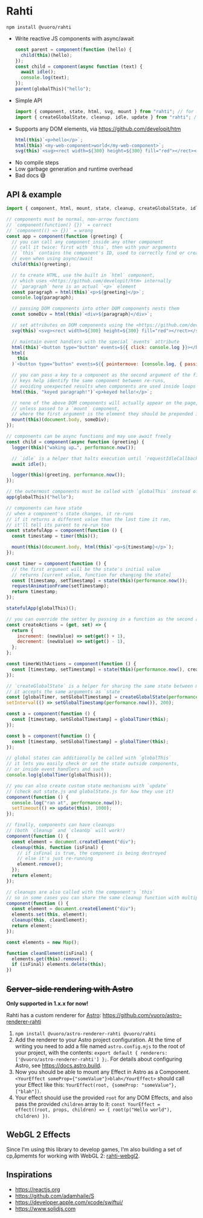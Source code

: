 # Rahti

`npm install @vuoro/rahti`

- Write reactive JS components with async/await
  ```js
  const parent = component(function (hello) {
    child(this)(hello);
  });
  const child = component(async function (text) {
    await idle();
    console.log(text);
  });
  parent(globalThis)("hello");
  ```
- Simple API
  ```js
  import { component, state, html, svg, mount } from "rahti"; // for most use cases
  import { createGlobalState, cleanup, idle, update } from "rahti"; // for advanced usage
  ```
- Supports any DOM elements, via <https://github.com/developit/htm>
  ```js
  html(this)`<p>hello</p>`;
  html(this)`<my-web-component>world</my-web-component>`;
  svg(this)`<svg><rect width=${300} height=${300} fill="red"></rect></svg>`;
  ```
- No compile steps
- Low garbage generation and runtime overhead
- Bad docs 😅

## API & example

```js
import { component, html, mount, state, cleanup, createGlobalState, idle, update } from "rahti";

// components must be normal, non-arrow functions
// `component(function() {})` = correct
// `component(() => {})` = wrong
const app = component(function (greeting) {
  // you can call any component inside any other component
  // call it twice: first with `this`, then with your arguments
  // `this` contains the component's ID, used to correctly find or create its children,
  // even when using async/await
  child(this)(greeting);

  // to create HTML, use the built in `html` component,
  // which uses <https://github.com/developit/htm> internally
  // `paragraph` here is an actual `<p>` element
  const paragraph = html(this)`<p>${greeting}</p>`;
  console.log(paragraph);

  // passing DOM components into other DOM components nests them
  const someDiv = html(this)`<div>${paragraph}</div>`;

  // set attributes on DOM components using the <https://github.com/developit/htm> API
  svg(this)`<svg><rect width=${300} height=${300} fill="red"></rect></svg>`;

  // maintain event handlers with the special `events` attribute
  html(this)`<button type="button" events=${{ click: console.log }}></button>`;
  html(
    this
  )`<button type="button" events=${{ pointermove: [console.log, { passive: true }] }}></button>`;

  // you can pass a key to a component as the second argument of the first call
  // keys help identify the same component between re-runs,
  // avoiding unexpected results when components are used inside loops or conditionals
  html(this, "keyed paragraph!")`<p>keyed hello!</p>`;

  // none of the above DOM components will actually appear on the page,
  // unless passed to a `mount` component,
  // where the first argument is the element they should be prepended into
  mount(this)(document.body, someDiv);
});

// components can be async functions and may use await freely
const child = component(async function (greeting) {
  logger(this)("waking up…", performance.now());

  // `idle` is a helper that halts execution until `requestIdleCallback`
  await idle();

  logger(this)(greeting, performance.now());
});

// the outermost components must be called with `globalThis` instead of `this`
app(globalThis)("hello");

// components can have state
// when a component's state changes, it re-runs
// if it returns a different value than the last time it ran,
// it'll tell its parent to re-run too
const statefulApp = component(function () {
  const timestamp = timer(this)();

  mount(this)(document.body, html(this)`<p>${timestamp}</p>`);
});

const timer = component(function () {
  // the first argument will be the state's initial value
  // returns [current value, function for changing the state]
  const [timestamp, setTimestamp] = state(this)(performance.now());
  requestAnimationFrame(setTimestamp);
  return timestamp;
});

statefulApp(globalThis)();

// you can override the setter by passing in a function as the second argument
const createActions = (get, set) => {
  return {
    increment: (newValue) => set(get() + 1),
    decrement: (newValue) => set(get() - 1),
  };
};

const timerWithActions = component(function () {
  const [timestamp, setTimestamp] = state(this)(performance.now(), createActions);
});

// `createGlobalState` is a helper for sharing the same state between multiple components
// it accepts the same arguments as `state`
const [globalTimer, setGlobalTimestamp] = createGlobalState(performance.now());
setInterval(() => setGlobalTimestamp(performance.now()), 200);

const a = component(function () {
  const [timestamp, setGlobalTimestamp] = globalTimer(this);
});

const b = component(function () {
  const [timestamp, setGlobalTimestamp] = globalTimer(this);
});

// global states can additionally be called with `globalThis`
// it lets you easily check or set the state outside components,
// or inside event handlers and such
console.log(globalTimer(globalThis)());

// you can also create custom state mechanisms with `update`
// (check out state.js and globalState.js for how they use it)
component(function () {
  console.log("ran at", performance.now());
  setTimeout(() => update(this), 1000);
});

// finally, components can have cleanups
// (both `cleanup` and `cleanUp` will work!)
component(function () {
  const element = document.createElement("div");
  cleanup(this, function (isFinal) {
    // if isFinal is true, the component is being destroyed
    // else it's just re-running
    element.remove();
  });
  return element;
});

// cleanups are also called with the component's `this`
// so in some cases you can share the same cleanup function with multiple components
component(function () {
  const element = document.createElement("div");
  elements.set(this, element);
  cleanup(this, cleanElement);
  return element;
});

const elements = new Map();

function cleanElement(isFinal) {
  elements.get(this).remove();
  if (isFinal) elements.delete(this);
})
```

## ~~Server-side rendering with Astro~~

**Only supported in 1.x.x for now!**

Rahti has a custom renderer for [Astro](https://astro.build): https://github.com/vuoro/astro-renderer-rahti

1. `npm install @vuoro/astro-renderer-rahti @vuoro/rahti`
2. Add the renderer to your Astro project configuration. At the time of writing you need to add a file named `astro.config.mjs` to the root of your project, with the contents: `export default { renderers: ['@vuoro/astro-renderer-rahti'] };`. For details about configuring Astro, see <https://docs.astro.build>.
3. Now you should be able to mount any Effect in Astro as a Component. `<YourEffect someProp={"someValue"}>blah</YourEffect>` should call your Effect like this: `YourEffect(root, {someProp: "someValue"}, ["blah"])`.
4. Your effect should use the provided `root` for any DOM Effects, and also pass the provided `children` array to it: `const YourEffect = effect((root, props, children) => { root(p("Hello world"), children) })`.

## WebGL 2 Effects

Since I'm using this library to develop games, I'm also building a set of cp,åpmemts for working with WebGL 2: [rahti-webgl2](https://github.com/vuoro/rahti-webgl2).

## Inspirations

- <https://reactjs.org>
- <https://github.com/adamhaile/S>
- <https://developer.apple.com/xcode/swiftui/>
- <https://www.solidjs.com>
